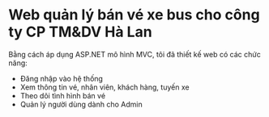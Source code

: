 # Web quản lý bán vé xe bus cho công ty CP TM&DV Hà Lan
Bằng cách áp dụng ASP.NET mô hình MVC, tôi đã thiết kế web có các chức năng:
- Đăng nhập vào hệ thống
- Xem thông tin vé, nhân viên, khách hàng, tuyến xe
- Theo dõi tình hình bán vé
- Quản lý người dùng dành cho Admin 
